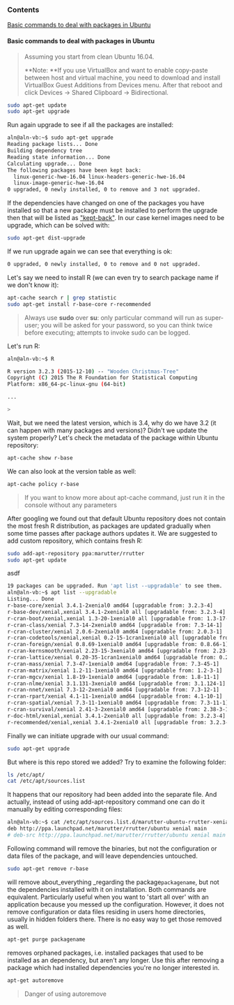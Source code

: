 ### Contents

[Basic commands to deal with packages in Ubuntu](#basic-commands-to-deal-with-packages-in-ubuntu)

#### 

#### 

#### Basic commands to deal with packages in Ubuntu



> Assuming you start from clean Ubuntu 16.04.
>
> **Note: **If you use VirtualBox and want to enable copy-paste between host and virtual machine, you need to download and install VirtualBox Guest Additions from Devices menu. After that reboot and click Devices -&gt; Shared Clipboard -&gt; Bidirectional.

```bash
sudo apt-get update
sudo apt-get upgrade
```

Run again upgrade to see if all the packages are installed:

```bash
aln@aln-vb:~$ sudo apt-get upgrade
Reading package lists... Done
Building dependency tree       
Reading state information... Done
Calculating upgrade... Done
The following packages have been kept back:
  linux-generic-hwe-16.04 linux-headers-generic-hwe-16.04
  linux-image-generic-hwe-16.04
0 upgraded, 0 newly installed, 0 to remove and 3 not upgraded.
```

If the dependencies have changed on one of the packages you have installed so that a new package must be installed to perform the upgrade then that will be listed as ["kept-back"](https://debian-administration.org/article/69/Some_upgrades_show_packages_being_kept_back). In our case kernel images need to be upgrade, which can be solved with:

```bash
sudo apt-get dist-upgrade
```

If we run upgrade again we can see that everything is ok:

```bash
0 upgraded, 0 newly installed, 0 to remove and 0 not upgraded.
```

Let's say we need to install R \(we can even try to search package name if we don't know it\):

```bash
apt-cache search r | grep statistic
sudo apt-get install r-base-core r-recommended
```

> Always use **sudo** over **su**: only particular command will run as super-user; you will be asked for your password, so you can think twice before executing; attempts to invoke sudo can be logged.

Let's run R:

```bash
aln@aln-vb:~$ R

R version 3.2.3 (2015-12-10) -- "Wooden Christmas-Tree"
Copyright (C) 2015 The R Foundation for Statistical Computing
Platform: x86_64-pc-linux-gnu (64-bit)

...

>
```

Wait, but we need the latest version, which is 3.4, why do we have 3.2 \(it can happen with many packages and versions\)? Didn't we update the system properly? Let's check the metadata of the package within Ubuntu repository:

```bash
apt-cache show r-base
```

We can also look at the version table as well:

```bash
apt-cache policy r-base
```

> If you want to know more about apt-cache command, just run it in the console without any parameters

After googling we found out that default Ubuntu repository does not contain the most fresh R distribution, as packages are updated gradually when some time passes after package authors updates it. We are suggested to add custom repository, which contains fresh R:

```bash
sudo add-apt-repository ppa:marutter/rrutter
sudo apt-get update
```

asdf

```bash
19 packages can be upgraded. Run 'apt list --upgradable' to see them.
aln@aln-vb:~$ apt list --upgradable
Listing... Done
r-base-core/xenial 3.4.1-2xenial0 amd64 [upgradable from: 3.2.3-4]
r-base-dev/xenial,xenial 3.4.1-2xenial0 all [upgradable from: 3.2.3-4]
r-cran-boot/xenial,xenial 1.3-20-1xenial0 all [upgradable from: 1.3-17-1]
r-cran-class/xenial 7.3-14-2xenial0 amd64 [upgradable from: 7.3-14-1]
r-cran-cluster/xenial 2.0.6-2xenial0 amd64 [upgradable from: 2.0.3-1]
r-cran-codetools/xenial,xenial 0.2-15-1cran1xenial0 all [upgradable from: 0.2-14-1]
r-cran-foreign/xenial 0.8.69-1xenial0 amd64 [upgradable from: 0.8.66-1]
r-cran-kernsmooth/xenial 2.23-15-3xenial0 amd64 [upgradable from: 2.23-15-1]
r-cran-lattice/xenial 0.20-35-1cran1xenial0 amd64 [upgradable from: 0.20-33-1]
r-cran-mass/xenial 7.3-47-1xenial0 amd64 [upgradable from: 7.3-45-1]
r-cran-matrix/xenial 1.2-11-1xenial0 amd64 [upgradable from: 1.2-3-1]
r-cran-mgcv/xenial 1.8-19-1xenial0 amd64 [upgradable from: 1.8-11-1]
r-cran-nlme/xenial 3.1.131-3xenial0 amd64 [upgradable from: 3.1.124-1]
r-cran-nnet/xenial 7.3-12-2xenial0 amd64 [upgradable from: 7.3-12-1]
r-cran-rpart/xenial 4.1-11-1xenial0 amd64 [upgradable from: 4.1-10-1]
r-cran-spatial/xenial 7.3-11-1xenial0 amd64 [upgradable from: 7.3-11-1]
r-cran-survival/xenial 2.41-3-2xenial0 amd64 [upgradable from: 2.38-3-1]
r-doc-html/xenial,xenial 3.4.1-2xenial0 all [upgradable from: 3.2.3-4]
r-recommended/xenial,xenial 3.4.1-2xenial0 all [upgradable from: 3.2.3-4]
```

Finally we can initiate upgrade with our usual command:

```bash
sudo apt-get upgrade
```

But where is this repo stored we added? Try to examine the following folder:

```bash
ls /etc/apt/
cat /etc/apt/sources.list
```

It happens that our repository had been added into the separate file. And actually, instead of using add-apt-repository command one can do it manually by editing corresponding files:

```bash
aln@aln-vb:~$ cat /etc/apt/sources.list.d/marutter-ubuntu-rrutter-xenial.list 
deb http://ppa.launchpad.net/marutter/rrutter/ubuntu xenial main
# deb-src http://ppa.launchpad.net/marutter/rrutter/ubuntu xenial main
```

Following command will remove the binaries, but not the configuration or data files of the package, and  will leave dependencies untouched.

```bash
sudo apt-get remove r-base
```

will remove about_everything _regarding the package`packagename`, but not the dependencies installed with it on installation. Both commands are equivalent. Particularly useful when you want to 'start all over' with an application because you messed up the configuration. However, it does not remove configuration or data files residing in users home directories, usually in hidden folders there. There is no easy way to get those removed as well.

```bash
apt-get purge packagename
```

removes orphaned packages, i.e. installed packages that used to be installed as an dependency, but aren't any longer. Use this after removing a package which had installed dependencies you're no longer interested in.

```bash
apt-get autoremove
```

> Danger of using autoremove




